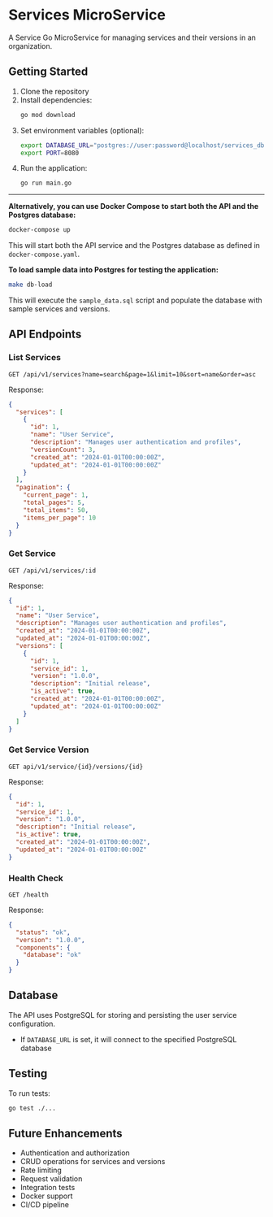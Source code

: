 # Services MicroService

A Service Go MicroService for managing services and their versions in an organization.

## Getting Started

1. Clone the repository
2. Install dependencies:
   ```bash
   go mod download
   ```
3. Set environment variables (optional):
   ```bash
   export DATABASE_URL="postgres://user:password@localhost/services_db"
   export PORT=8080
   ```
4. Run the application:
   ```bash
   go run main.go
   ```

---

**Alternatively, you can use Docker Compose to start both the API and the Postgres database:**

```bash
docker-compose up
```

This will start both the API service and the Postgres database as defined in `docker-compose.yaml`.

**To load sample data into Postgres for testing the application:**

```bash
make db-load
```

This will execute the `sample_data.sql` script and populate the database with sample services and versions.

## API Endpoints

### List Services

```
GET /api/v1/services?name=search&page=1&limit=10&sort=name&order=asc
```

Response:

```json
{
  "services": [
    {
      "id": 1,
      "name": "User Service",
      "description": "Manages user authentication and profiles",
      "versionCount": 3,
      "created_at": "2024-01-01T00:00:00Z",
      "updated_at": "2024-01-01T00:00:00Z"
    }
  ],
  "pagination": {
    "current_page": 1,
    "total_pages": 5,
    "total_items": 50,
    "items_per_page": 10
  }
}
```

### Get Service

```
GET /api/v1/services/:id
```

Response:

```json
{
  "id": 1,
  "name": "User Service",
  "description": "Manages user authentication and profiles",
  "created_at": "2024-01-01T00:00:00Z",
  "updated_at": "2024-01-01T00:00:00Z",
  "versions": [
    {
      "id": 1,
      "service_id": 1,
      "version": "1.0.0",
      "description": "Initial release",
      "is_active": true,
      "created_at": "2024-01-01T00:00:00Z",
      "updated_at": "2024-01-01T00:00:00Z"
    }
  ]
}
```

### Get Service Version

```
GET api/v1/service/{id}/versions/{id}
```

Response:

```json
{
  "id": 1,
  "service_id": 1,
  "version": "1.0.0",
  "description": "Initial release",
  "is_active": true,
  "created_at": "2024-01-01T00:00:00Z",
  "updated_at": "2024-01-01T00:00:00Z"
}
```

### Health Check

```
GET /health
```

Response:

```json
{
  "status": "ok",
  "version": "1.0.0",
  "components": {
    "database": "ok"
  }
}
```

## Database

The API uses PostgreSQL for storing and persisting the user service configuration.

- If `DATABASE_URL` is set, it will connect to the specified PostgreSQL database

## Testing

To run tests:

```bash
go test ./...
```

## Future Enhancements

- Authentication and authorization
- CRUD operations for services and versions
- Rate limiting
- Request validation
- Integration tests
- Docker support
- CI/CD pipeline

